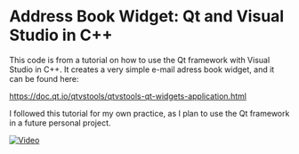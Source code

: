 # Address Book Widget: Qt and Visual Studio in C++

This code is from a tutorial on how to use the Qt framework with Visual Studio in C++. It creates a very simple e-mail adress book widget, and it can be found here:

https://doc.qt.io/qtvstools/qtvstools-qt-widgets-application.html

I followed this tutorial for my own practice, as I plan to use the Qt framework in a future personal project.

[![Video](https://youtu.be/Zr29RBdm8-E)](https://youtu.be/Zr29RBdm8-E)

